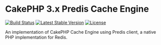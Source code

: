 # CakePHP 3.x Predis Cache Engine

[![Build Status](https://travis-ci.org/renan/cakephp-predis.svg?branch=master)](https://travis-ci.org/renan/cakephp-predis)
[![Latest Stable Version](https://poser.pugx.org/renan/cakephp-predis/v/stable)](https://packagist.org/packages/renan/cakephp-predis)
[![License](https://poser.pugx.org/renan/cakephp-predis/license)](https://packagist.org/packages/renan/cakephp-predis)

An implementation of CakePHP Cache Engine using Predis client, a native PHP implementation for Redis.
